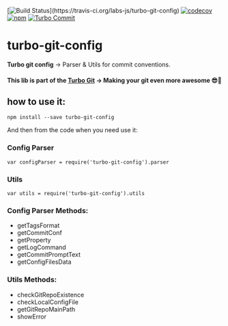 [![Build Status](https://travis-ci.org/labs-js/turbo-git-config.svg?)](https://travis-ci.org/labs-js/turbo-git-config)
[![codecov](https://codecov.io/gh/labs-js/turbo-git-config/branch/master/graph/badge.svg)](https://codecov.io/gh/labs-js/turbo-git-config)
[![npm](https://img.shields.io/npm/v/turbo-git-config.svg?style=flat)](https://www.npmjs.com/package/turbo-git-config)
[![Turbo Commit](https://img.shields.io/badge/Turbo_Commit-on-3DD1F2.svg)](https://github.com/labs-js/turbo-commit/blob/master/CONVENTION.md)

# turbo-git-config
**Turbo git config** -> Parser & Utils for commit conventions.

#### This lib is part of the [Turbo Git](https://github.com/labs-js/turbo-git) -> Making your git even more awesome 😎🙌

## how to use it:

```
npm install --save turbo-git-config
```

And then from the code when you need use it: 

### Config Parser
```
var configParser = require('turbo-git-config').parser
```

### Utils
```
var utils = require('turbo-git-config').utils
```

### Config Parser Methods:

- getTagsFormat
- getCommitConf
- getProperty
- getLogCommand
- getCommitPromptText
- getConfigFilesData


### Utils Methods:

- checkGitRepoExistence
- checkLocalConfigFile
- getGitRepoMainPath
- showError

